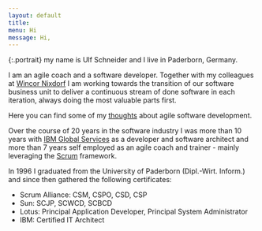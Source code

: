 ```yaml
---
layout: default
title: 
menu: Hi
message: Hi,
---
```

<div></div>
{:.portrait}
my name is Ulf Schneider and I live in Paderborn, Germany. 

I am an agile coach and a software developer. Together with my colleagues at [Wincor Nixdorf](http://www.wincor-nixdorf.com) I am working towards the transition of our software business unit to deliver a continuous stream of done software in each iteration, always doing the most valuable parts first.

Here you can find some of my [thoughts]({{site.url}}/thoughts) about agile software development. 

Over the course of 20 years in the software industry I was more than 10 years with [IBM Global Services](http://www.ibm.com) as a developer and software architect and more than 7 years self employed as an agile coach and trainer - mainly leveraging the [Scrum](http://www.scrumguides.org) framework.

In 1996 I graduated from the University of Paderborn (Dipl.-Wirt. Inform.) and since then gathered the following certificates:

* Scrum Alliance: CSM, CSPO, CSD, CSP
* Sun: SCJP, SCWCD, SCBCD
* Lotus: Principal Application Developer, Principal System Administrator
* IBM: Certified IT Architect
